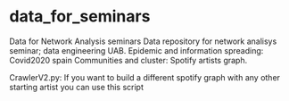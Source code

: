 # data_for_seminars
Data for Network Analysis seminars
Data repository for network analisys seminar; data engineering UAB.
Epidemic and information spreading: Covid2020 spain
Communities and cluster: Spotify artists graph.

CrawlerV2.py: If you want to build a different spotify graph with any other starting artist you can use this script
